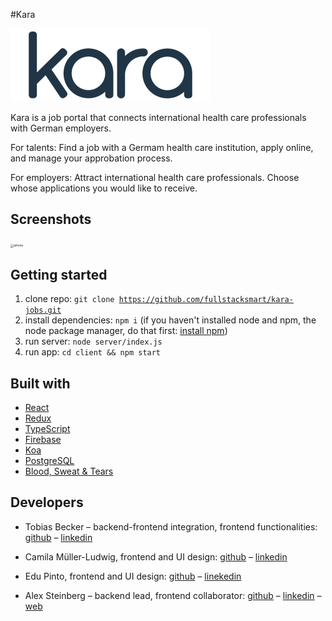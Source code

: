 #Kara

<img src="./client/public/assets/kara_dark.png" alt="kara" style="zoom:50%;" />

Kara is a job portal that connects international health care professionals with German employers.

For talents: Find a job with a Germam health care institution, apply online, and manage your approbation process. 

For employers: Attract international health care professionals. Choose whose applications you would like to receive. 

## Screenshots

<img src="/Users/dev/Documents/projects/codeworks/senior/thesis/kara/readme_images/iphone.png" alt="iphone" style="zoom: 33%;" />

## Getting started

1. clone repo: <code>git clone https://github.com/fullstacksmart/kara-jobs.git</code>
2. install dependencies: <code>npm i</code> (if you haven't installed node and npm, the node package manager, do that first: [install npm](https://www.npmjs.com/get-npm))
3. run server: <code>node server/index.js</code>
4. run app: <code>cd client && npm start</code>

## Built with

* [React](https://reactjs.org/) 
* [Redux](https://redux.js.org/)
* [TypeScript](https://www.typescriptlang.org/)
* [Firebase](https://firebase.google.com/)
* [Koa](https://koajs.com/)
* [PostgreSQL](https://www.postgresql.org/)
* [Blood, Sweat & Tears](https://bloodsweatandtears.com/)

## Developers

* Tobias Becker – backend-frontend integration, frontend functionalities: [github](https://github.com/beckertobias) – [linkedin](https://www.linkedin.com/in/tobias-n-becker/) 
* Camila Müller-Ludwig, frontend and UI design: [github](https://github.com/camifernweh) – [linkedin](https://www.linkedin.com/in/cmullerludwig/)
* Edu Pinto, frontend and UI design: [github](https://github.com/pintoedo) – [linekedin](https://www.linkedin.com/in/pintocodes/)

* Alex Steinberg – backend lead, frontend collaborator: [github](https://github.com/atsteinberg) – [linkedin](www.linkedin.com/in/atsteinberg) – [web](https://atsteinberg.github.io)